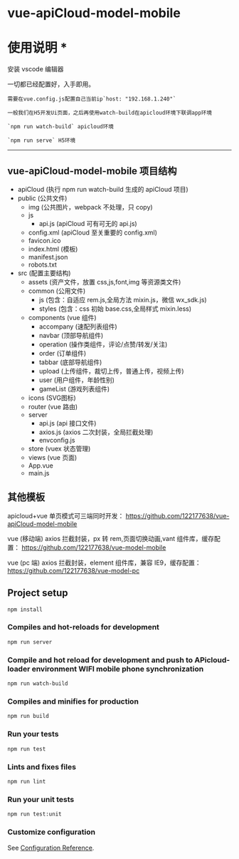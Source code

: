 # vue-apiCloud-model-mobile

# 使用说明 \*

安装 vscode 编辑器

一切都已经配置好，入手即用。

```
需要在vue.config.js配置自己当前ip`host: "192.168.1.240"`
```

```
一般我们在H5开发Ui页面，之后再使用watch-build在apicloud环境下联调app环境
```

```
`npm run watch-build` apicloud环境
```

```
`npm run serve` H5环境
```

---

## vue-apiCloud-model-mobile 项目结构

- apiCloud (执行 npm run watch-build 生成的 apiCloud 项目)
- public (公共文件)
  - img (公共图片，webpack 不处理，只 copy)
  - js
    - api.js (apiCloud 可有可无的 api.js)
  - config.xml (apiCloud 至关重要的 config.xml)
  - favicon.ico
  - index.html (模板)
  - manifest.json
  - robots.txt
- src (配置主要结构)
  - assets (资产文件，放置 css,js,font,img 等资源类文件)
  - common (公用文件)
    - js (包含：自适应 rem.js,全局方法 mixin.js，微信 wx_sdk.js)
    - styles (包含：css 初始 base.css,全局样式 mixin.less)
  - components (vue 组件)
    - accompany (速配列表组件)
    - navbar (顶部导航组件)
    - operation (操作类组件，评论/点赞/转发/关注)
    - order (订单组件)
    - tabbar (底部导航组件)
    - upload (上传组件，裁切上传，普通上传，视频上传)
    - user (用户组件，年龄性别)
    - gameList (游戏列表组件)
  - icons (SVG图标)
  - router (vue 路由)
  - server
    - api.js (api 接口文件)
    - axios.js (axios 二次封装，全局拦截处理)
    - envconfig.js
  - store (vuex 状态管理)
  - views (vue 页面)
  - App.vue
  - main.js

## 其他模板

apicloud+vue 单页模式可三端同时开发： https://github.com/122177638/vue-apiCloud-model-mobile

vue (移动端) axios 拦截封装，px 转 rem,页面切换动画,vant 组件库，缓存配置： https://github.com/122177638/vue-model-mobile

vue (pc 端) axios 拦截封装，element 组件库，兼容 IE9，缓存配置： https://github.com/122177638/vue-model-pc

## Project setup

```
npm install
```

### Compiles and hot-reloads for development

```
npm run server
```

### Compile and hot reload for development and push to APicloud-loader environment WIFI mobile phone synchronization

```
npm run watch-build
```

### Compiles and minifies for production

```
npm run build
```

### Run your tests

```
npm run test
```

### Lints and fixes files

```
npm run lint
```

### Run your unit tests

```
npm run test:unit
```

### Customize configuration

See [Configuration Reference](https://cli.vuejs.org/config/).
